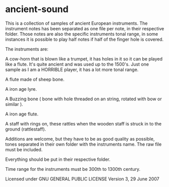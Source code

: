 # ancient-sound
This is a collection of samples of ancient European instruments.  The instrument notes has been separated as one file per note, in their respective folder. Those notes are also the specific instruments tonal range, in some instances it is possible to play half notes if half of the finger hole is covered.

The instruments are:

A cow-horn that is blown like a trumpet, it has holes in it so it can be played like a flute. It's quite ancient and was used up to the 1500's. Just one sample as I am a HORRIBLE player, it has a lot more tonal range.

A flute made of sheep bone.

A iron age lyre.

A Buzzing bone ( bone with hole threaded on an string, rotated with bow or similar ).

A iron age flute.

A staff with rings on, these rattles when the wooden staff is struck in to the ground (rattlestaff).

Additions are welcome, but they have to be as good quality as possible, tones separated in their own folder with the instruments name. The raw file must be included.

Everything should be put in their respective folder.

Time range for the instruments must be 300th to 1300th century.

Licensed under 
GNU GENERAL PUBLIC LICENSE
Version 3, 29 June 2007
